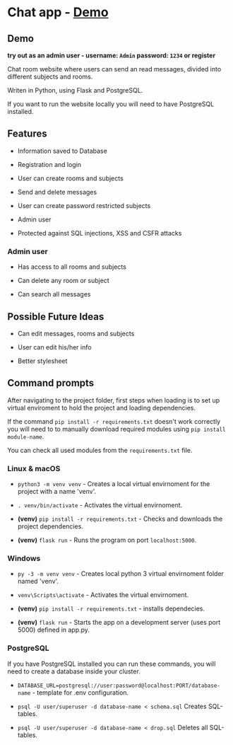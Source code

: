 # Chat app - [Demo](https://chat404-web.herokuapp.com)

## Demo

**try out as an admin user - username: `Admin` password: `1234` or register**

Chat room website where users can send an read messages, divided into different subjects and rooms.

Writen in Python, using Flask and PostgreSQL.

If you want to run the website locally you will need to have PostgreSQL installed.


## Features

* Information saved to Database

* Registration and login

* User can create rooms and subjects

* Send and delete messages

* User can create password restricted subjects

* Admin user

* Protected against SQL injections, XSS and CSFR attacks

### Admin user

* Has access to all rooms and subjects

* Can delete any room or subject

* Can search all messages

## Possible Future Ideas

* Can edit messages, rooms and subjects

* User can edit his/her info

* Better stylesheet

## Command prompts

After navigating to the project folder, first steps when loading is to set up virtual enviroment to hold the project and loading dependencies.

If the command `pip install -r requirements.txt` doesn't work correctly you will need to to manually download required modules using `pip install module-name`. 

You can check all used modules from the `requirements.txt` file.

### Linux & macOS

* `python3 -m venv venv` - Creates a local  virtual envirnoment for the project with a name 'venv'.

* `. venv/bin/activate` - Activates the virtual envirnoment.

* **(venv)** `pip install -r requirements.txt` - Checks and downloads the project dependencies.

* **(venv)** `flask run` - Runs the program on port `localhost:5000`.

### Windows

* `py -3 -m venv venv` - Creates local python 3 virtual envirnoment folder named 'venv'.

* `venv\Scripts\activate` - Activates the virtual envirnoment.

* **(venv)** `pip install -r requirements.txt` - installs dependecies.

* **(venv)** `flask run` - Starts the app on a development server (uses port 5000) defined in app.py.


### PostgreSQL

If you have PostgreSQL installed you can run these commands, you will need to create a database inside your cluster.


* `DATABASE_URL=postgresql://user:password@localhost:PORT/database-name` - template for .env configuration.

* `psql -U user/superuser -d database-name < schema.sql` Creates SQL-tables.

* `psql -U user/superuser -d database-name < drop.sql` Deletes all SQL-tables.

